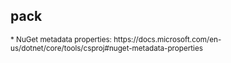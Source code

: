 ## pack

<small>
* NuGet metadata properties: https://docs.microsoft.com/en-us/dotnet/core/tools/csproj#nuget-metadata-properties
</small>